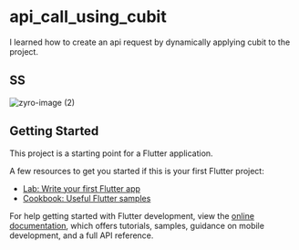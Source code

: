 # api_call_using_cubit

I learned how to create an api request by dynamically applying cubit to the project.

## SS
![zyro-image (2)](https://github.com/beratergnn/flutter_bloc_cubit_learn/assets/58957696/d4d54b73-bf6b-4a9c-a328-219f452693f7)


## Getting Started

This project is a starting point for a Flutter application.

A few resources to get you started if this is your first Flutter project:

- [Lab: Write your first Flutter app](https://docs.flutter.dev/get-started/codelab)
- [Cookbook: Useful Flutter samples](https://docs.flutter.dev/cookbook)

For help getting started with Flutter development, view the
[online documentation](https://docs.flutter.dev/), which offers tutorials,
samples, guidance on mobile development, and a full API reference.

